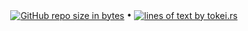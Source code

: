 <p align="center">
  <a href="#"><img src="https://img.shields.io/github/repo-size/andry81/andry81--gh-stats?logo=github" valign="middle" alt="GitHub repo size in bytes" /></a>
• <a href="https://github.com/XAMPPRocky/tokei"><img src="https://tokei.rs/b1/github/andry81/andry81--gh-stats?category=lines" valign="middle" alt="lines of text by tokei.rs" /></a>
